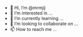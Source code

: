 - 👋 Hi, I’m @mrmjij
- 👀 I’m interested in ...
- 🌱 I’m currently learning ...
- 💞️ I’m looking to collaborate on ...
- 📫 How to reach me ...

<!---
mrmjij/mrmjij is a ✨ special ✨ repository because its `README.md` (this file) appears on your GitHub profile.
You can click the Preview link to take a look at your changes.
--->

